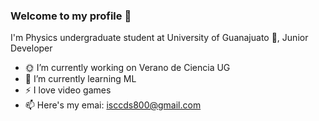 ### Welcome to my profile 👀

<!--
**Isaac-AC/Isaac-AC** is a ✨ _special_ ✨ repository because its `README.md` (this file) appears on your GitHub profile.

Here are some ideas to get you started:
- 😄 Pronouns: ...
- 👯 I’m looking to collaborate on ...
- 🤔 I’m looking for help with ...
- 💬 Ask me about ...
-->
I'm Physics undergraduate student at University of Guanajuato 🐝, Junior Developer

- 🌞 I’m currently working on Verano de Ciencia UG
- 🤖 I’m currently learning ML 
- ⚡ I love video games 
- 📫 Here's my emai: isccds800@gmail.com 


